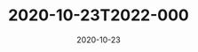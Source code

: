 ---
date: 2020-10-23
title: 2020-10-23T2022-000
hero: 2020/2020-10-23T2022-000.jpeg

# briefly describe the image…
alt: ''

# insert the closed caption text after the three-dash break…
# (include line-breaks, punctuation, and capitalization)
---